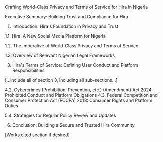 Crafting World-Class Privacy and Terms of Service for Hira in Nigeria

Executive Summary: Building Trust and Compliance for Hira

1. Introduction: Hira's Foundation in Privacy and Trust

1.1. Hira: A New Social Media Platform for Nigeria

1.2. The Imperative of World-Class Privacy and Terms of Service

1.3. Overview of Relevant Nigerian Legal Frameworks

3. Hira's Terms of Service: Defining User Conduct and Platform Responsibilities

[...include all of section 3, including all sub-sections...]

4.2. Cybercrimes (Prohibition, Prevention, etc.) (Amendment) Act 2024: Prohibited Conduct and Platform Obligations
4.3. Federal Competition and Consumer Protection Act (FCCPA) 2018: Consumer Rights and Platform Duties

5.4. Strategies for Regular Policy Review and Updates

6. Conclusion: Building a Secure and Trusted Hira Community

[Works cited section if desired] 